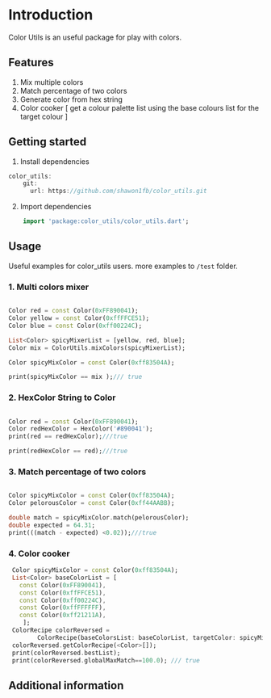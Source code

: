 <!--
This README describes the package. If you publish this package to pub.dev,
this README's contents appear on the landing page for your package.

For information about how to write a good package README, see the guide for
[writing package pages](https://dart.dev/guides/libraries/writing-package-pages).

For general information about developing packages, see the Dart guide for
[creating packages](https://dart.dev/guides/libraries/create-library-packages)
and the Flutter guide for
[developing packages and plugins](https://flutter.dev/developing-packages).
-->

# Introduction

Color Utils is an useful package for play with colors.

## Features

1. Mix multiple colors
2. Match percentage of two colors
3. Generate color from hex string
4. Color cooker [ get a colour palette list using the base colours list for the target colour ]

## Getting started

1. Install dependencies

```dart
color_utils:
    git:
      url: https://github.com/shawon1fb/color_utils.git
```

2. Import dependencies

```dart
    import 'package:color_utils/color_utils.dart';
```

## Usage

Useful examples for color_utils users. more examples
to `/test` folder.

### 1. Multi colors mixer

```dart

Color red = const Color(0xFF890041);
Color yellow = const Color(0xffFFCE51);
Color blue = const Color(0xff00224C);

List<Color> spicyMixerList = [yellow, red, blue];
Color mix = ColorUtils.mixColors(spicyMixerList);

Color spicyMixColor = const Color(0xff83504A);

print(spicyMixColor == mix );/// true

```

### 2. HexColor String to Color

```dart

Color red = const Color(0xFF890041);
Color redHexColor = HexColor('#890041');
print(red == redHexColor);///true

print(redHexColor == red);///true
```

### 3. Match percentage of two colors

```dart

Color spicyMixColor = const Color(0xff83504A);
Color pelorousColor = const Color(0xff44AABB);

double match = spicyMixColor.match(pelorousColor);
double expected = 64.31;
print(((match - expected) <0.02));///true
```
### 4. Color cooker
```dart
 Color spicyMixColor = const Color(0xff83504A);
 List<Color> baseColorList = [
   const Color(0xFF890041),
   const Color(0xffFFCE51),
   const Color(0xff00224C),
   const Color(0xffFFFFFF),
   const Color(0xff21211A),
    ];
 ColorRecipe colorReversed =
        ColorRecipe(baseColorsList: baseColorList, targetColor: spicyMixColor);
 colorReversed.getColorRecipe(<Color>[]);
 print(colorReversed.bestList);
 print(colorReversed.globalMaxMatch==100.0); /// true
```

## Additional information


